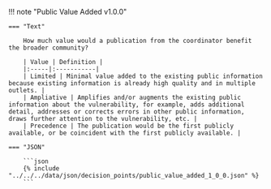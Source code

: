 <!-- This content is autogenerated by doctools.py. Do not Edit. -->
!!! note "Public Value Added v1.0.0"

    === "Text" 
    
        How much value would a publication from the coordinator benefit the broader community?

        | Value | Definition |
        |:-----|:-----------|
        | Limited | Minimal value added to the existing public information because existing information is already high quality and in multiple outlets. |
        | Ampliative | Amplifies and/or augments the existing public information about the vulnerability, for example, adds additional detail, addresses or corrects errors in other public information, draws further attention to the vulnerability, etc. |
        | Precedence | The publication would be the first publicly available, or be coincident with the first publicly available. |
        
    === "JSON"
    
        ```json
        {% include "../../../data/json/decision_points/public_value_added_1_0_0.json" %}
        ```
